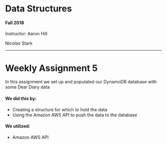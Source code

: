 # Data Structures
####  Fall 2018

Instructor: Aaron Hill

Nicolas Stark
_______________

# Weekly Assignment 5
In this assignment we set up and populated our DynamoDB database with some Dear Diary data
#### We did this by:

* Creating a structure for which to hold the data
* Using the Amazon AWS API to push the data to the database
 
 
#### We utilized:

* Amazon AWS API


